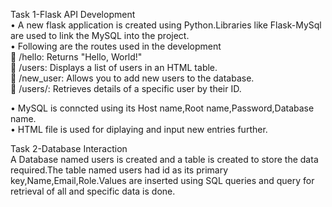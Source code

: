 Task 1-Flask API Development <br>
•	A new flask application is created using Python.Libraries like Flask-MySql are used to link the MySQL into the project. <br>
•	Following are the routes used in the development <br>
      	/hello: Returns "Hello, World!" <br>
      	/users: Displays a list of users in an HTML table. <br>
      	/new_user: Allows you to add new users to the database. <br>
      	/users/<id>: Retrieves details of a specific user by their ID. <br>

•	MySQL is conncted using its Host name,Root name,Password,Database name. <br>
•	HTML file is used for diplaying and input new entries further. <br>

Task 2-Database Interaction <br>
A Database named users is created and a table is created to store the data required.The table named users had id as its primary key,Name,Email,Role.Values are inserted using SQL queries and query for retrieval of all and specific data is done. <br>
